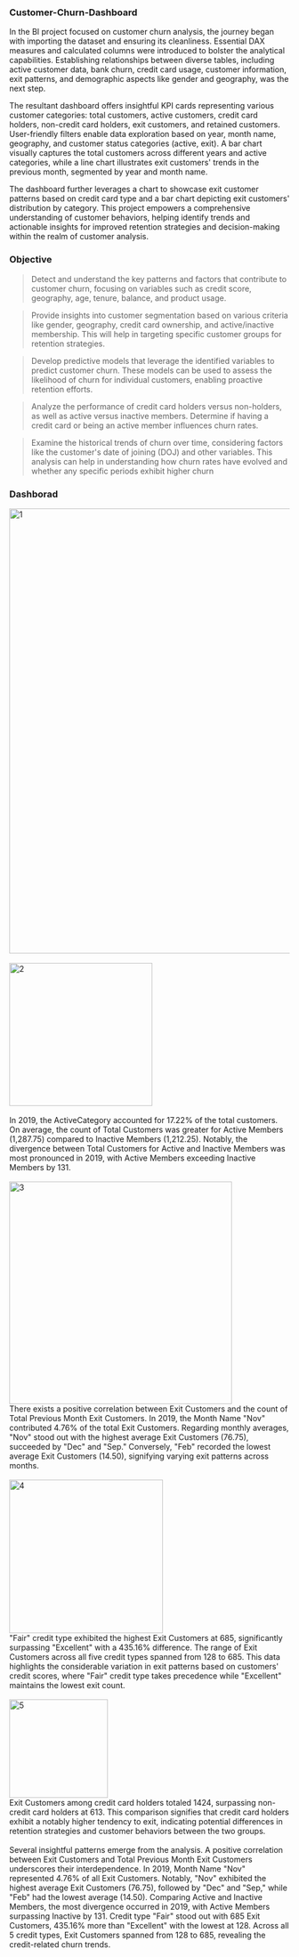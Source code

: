 ### Customer-Churn-Dashboard

In the BI project focused on customer churn analysis, the journey began with importing the dataset and ensuring its cleanliness. Essential DAX measures and calculated columns were introduced to bolster the analytical capabilities. Establishing relationships between diverse tables, including active customer data, bank churn, credit card usage, customer information, exit patterns, and demographic aspects like gender and geography, was the next step.

The resultant dashboard offers insightful KPI cards representing various customer categories: total customers, active customers, credit card holders, non-credit card holders, exit customers, and retained customers. User-friendly filters enable data exploration based on year, month name, geography, and customer status categories (active, exit). A bar chart visually captures the total customers across different years and active categories, while a line chart illustrates exit customers' trends in the previous month, segmented by year and month name.

The dashboard further leverages a chart to showcase exit customer patterns based on credit card type and a bar chart depicting exit customers' distribution by category. This project empowers a comprehensive understanding of customer behaviors, helping identify trends and actionable insights for improved retention strategies and decision-making within the realm of customer analysis.

### Objective

>Detect and understand the key patterns and factors that contribute to customer churn, focusing on variables such as credit score, geography, age, tenure, balance, and product usage.

>Provide insights into customer segmentation based on various criteria like gender, geography, credit card ownership, and active/inactive membership. This will help in targeting specific customer groups for retention strategies.

>Develop predictive models that leverage the identified variables to predict customer churn. These models can be used to assess the likelihood of churn for individual customers, enabling proactive retention efforts.

>Analyze the performance of credit card holders versus non-holders, as well as active versus inactive members. Determine if having a credit card or being an active member influences churn rates.

>Examine the historical trends of churn over time, considering factors like the customer's date of joining (DOJ) and other variables. This analysis can help in understanding how churn rates have evolved and whether any specific periods exhibit higher churn

### Dashborad
<img width="800" alt="1" src="https://github.com/ayushpanchal909/Customer-Churn-Dashboard/assets/142341609/8ea126de-66b8-4d3a-b90c-838ec976135b">
<br>
<br>
<img width="257" alt="2" src="https://github.com/ayushpanchal909/Customer-Churn-Dashboard/assets/142341609/8ac20aae-5454-4745-8e31-5f0ad7e9eab9">
<br>
<br>
In 2019, the ActiveCategory accounted for 17.22% of the total customers. On average, the count of Total Customers was greater for Active Members (1,287.75) compared to Inactive Members (1,212.25). Notably, the divergence between Total Customers for Active and Inactive Members was most pronounced in 2019, with Active Members exceeding Inactive Members by 131.
<br>
<br>
<img width="400" alt="3" src="https://github.com/ayushpanchal909/Customer-Churn-Dashboard/assets/142341609/91ae5435-ea1f-4627-8a5e-8960f67b8e26">
<br>
There exists a positive correlation between Exit Customers and the count of Total Previous Month Exit Customers. In 2019, the Month Name "Nov" contributed 4.76% of the total Exit Customers. Regarding monthly averages, "Nov" stood out with the highest average Exit Customers (76.75), succeeded by "Dec" and "Sep." Conversely, "Feb" recorded the lowest average Exit Customers (14.50), signifying varying exit patterns across months.
<br>
<br>
<img width="276" alt="4" src="https://github.com/ayushpanchal909/Customer-Churn-Dashboard/assets/142341609/4e95966b-9da6-4032-b473-84d49e315613">
<br>
"Fair" credit type exhibited the highest Exit Customers at 685, significantly surpassing "Excellent" with a 435.16% difference. The range of Exit Customers across all five credit types spanned from 128 to 685. This data highlights the considerable variation in exit patterns based on customers' credit scores, where "Fair" credit type takes precedence while "Excellent" maintains the lowest exit count.
<br>
<br>
<img width="177" alt="5" src="https://github.com/ayushpanchal909/Customer-Churn-Dashboard/assets/142341609/78786083-2f03-4822-a93c-61dea7bcaa47">

<br>
Exit Customers among credit card holders totaled 1424, surpassing non-credit card holders at 613. This comparison signifies that credit card holders exhibit a notably higher tendency to exit, indicating potential differences in retention strategies and customer behaviors between the two groups.
<br>
<br>
Several insightful patterns emerge from the analysis. A positive correlation between Exit Customers and Total Previous Month Exit Customers underscores their interdependence. In 2019, Month Name "Nov" represented 4.76% of all Exit Customers. Notably, "Nov" exhibited the highest average Exit Customers (76.75), followed by "Dec" and "Sep," while "Feb" had the lowest average (14.50). Comparing Active and Inactive Members, the most divergence occurred in 2019, with Active Members surpassing Inactive by 131. Credit type "Fair" stood out with 685 Exit Customers, 435.16% more than "Excellent" with the lowest at 128. Across all 5 credit types, Exit Customers spanned from 128 to 685, revealing the credit-related churn trends.
